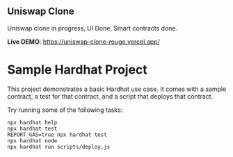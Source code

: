 ## Uniswap Clone

Uniswap clone in progress, UI Done, Smart contracts done.

**Live DEMO**: https://uniswap-clone-rouge.vercel.app/

# Sample Hardhat Project

This project demonstrates a basic Hardhat use case. It comes with a sample contract, a test for that contract, and a script that deploys that contract.

Try running some of the following tasks:

```shell
npx hardhat help
npx hardhat test
REPORT_GAS=true npx hardhat test
npx hardhat node
npx hardhat run scripts/deploy.js
```
